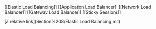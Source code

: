 [[Elastic Load Balancing]]
[[Application Load Balancer]]
[[Network Load Balancer]]
[[Gateway Load Balancer]]
[[Sticky Sessions]]

[a relative link](Section%208/Elastic Load Balancing.md)
